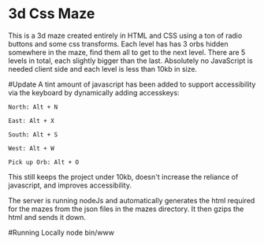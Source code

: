 # 3d Css Maze
This is a 3d maze created entirely in HTML and CSS using a ton of radio buttons and some css transforms. Each level has has 3 orbs hidden somewhere in the maze, find them all to get to the next level. There are 5 levels in total, each slightly bigger than the last. Absolutely no JavaScript is needed client side and each level is less than 10kb in size. 

#Update
  A tint amount of javascript has been added to support accessibility via the keyboard by dynamically adding accesskeys:
  
    North: Alt + N
    
    East: Alt + X
    
    South: Alt + S
    
    West: Alt + W
    
    Pick up Orb: Alt + O
    
  This still keeps the project under 10kb, doesn't increase the reliance of javascript, and improves accessibility.

The server is running nodeJs and automatically generates the html required for the mazes from the json files in the mazes directory. It then gzips the html and sends it down.

#Running Locally
node bin/www

